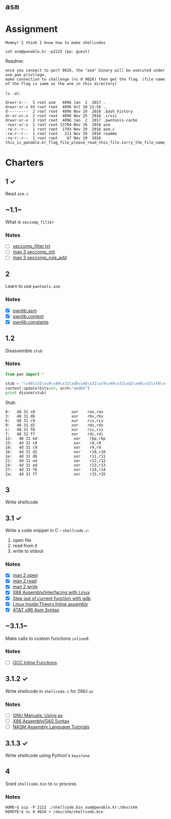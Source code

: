 # `asm`

# Assignment

    Mommy! I think I know how to make shellcodes

    ssh asm@pwnable.kr -p2222 (pw: guest)


Readme:

    once you connect to port 9026, the "asm" binary will be executed under asm_pwn privilege.
    make connection to challenge (nc 0 9026) then get the flag. (file name of the flag is same as the one in this directory)

`ls -al`:

    drwxr-x---  5 root asm   4096 Jan  2  2017 .
    drwxr-xr-x 93 root root  4096 Oct 10 22:56 ..
    d---------  2 root root  4096 Nov 19  2016 .bash_history
    dr-xr-xr-x  2 root root  4096 Nov 25  2016 .irssi
    drwxr-xr-x  2 root root  4096 Jan  2  2017 .pwntools-cache
    -rwxr-xr-x  1 root root 13704 Nov 29  2016 asm
    -rw-r--r--  1 root root  1793 Nov 29  2016 asm.c
    -rw-r--r--  1 root root   211 Nov 19  2016 readme
    -rw-r--r--  1 root root    67 Nov 19  2016 this_is_pwnable.kr_flag_file_please_read_this_file.sorry_the_file_name_is_very_loooooooooooooooooooooooooooooooooooooooooooooooooooooooooooooooooooooooooooo0000000000000000000000000ooooooooooooooooooooooo000000000000o0o0o0o0o0o0ong

# Charters

## 1 ✓

Read `asm.c`

## ~1.1~

What is `seccomp_filter`

### Notes

- [ ] [seccomp_filter.txt](https://www.kernel.org/doc/Documentation/prctl/seccomp_filter.txt)
- [ ] [man 3 seccomp_init](http://man7.org/linux/man-pages/man3/seccomp_init.3.html)
- [ ] [man 3 seccomp_rule_add](http://man7.org/linux/man-pages/man3/seccomp_rule_add.3.html)

## 2

Learn to use `pwntools.asm`

### Notes

- [x] [pwnlib.asm](http://docs.pwntools.com/en/stable/asm.html)
- [x] [pwnlib.context](http://docs.pwntools.com/en/stable/context.html#module-pwnlib.context)
- [x] [pwnlib.constants](http://docs.pwntools.com/en/stable/constants.html#module-pwnlib.constants)

## 1.2

Disassemble `stub`

### Notes

```python
from pwn import *

stub = "\x48\x31\xc0\x48\x31\xdb\x48\x31\xc9\x48\x31\xd2\x48\x31\xf6\x48\x31\xff\x48\x31\xed\x4d\x31\xc0\x4d\x31\xc9\x4d\x31\xd2\x4d\x31\xdb\x4d\x31\xe4\x4d\x31\xed\x4d\x31\xf6\x4d\x31\xff"
context.update(bits=64, arch="amd64")
print disasm(stub)

```

Stub:

    0:   48 31 c0                xor    rax,rax
    3:   48 31 db                xor    rbx,rbx
    6:   48 31 c9                xor    rcx,rcx
    9:   48 31 d2                xor    rdx,rdx
    c:   48 31 f6                xor    rsi,rsi
    f:   48 31 ff                xor    rdi,rdi
    12:   48 31 ed                xor    rbp,rbp
    15:   4d 31 c0                xor    r8,r8
    18:   4d 31 c9                xor    r9,r9
    1b:   4d 31 d2                xor    r10,r10
    1e:   4d 31 db                xor    r11,r11
    21:   4d 31 e4                xor    r12,r12
    24:   4d 31 ed                xor    r13,r13
    27:   4d 31 f6                xor    r14,r14
    2a:   4d 31 ff                xor    r15,r15

## 3

Write shellcode

## 3.1 ✓

Write a code snippet in C - `shellcode.c`:

1. open file
1. read from it
1. write to stdout

### Notes

- [x] [man 2 open](http://man7.org/linux/man-pages/man2/open.2.html)
- [x] [man 2 read](http://man7.org/linux/man-pages/man2/read.2.html)
- [x] [man 2 write](http://man7.org/linux/man-pages/man2/write.2.html)
- [x] [X86 Assembly/Interfacing with Linux](https://en.wikibooks.org/wiki/X86_Assembly/Interfacing_with_Linux)
- [x] [Step out of current function with gdb](https://stackoverflow.com/questions/24712690/step-out-of-current-function-with-gdb)
- [x] [Linux Inside:Theory:Inline assembly](https://0xax.gitbooks.io/linux-insides/content/Theory/linux-theory-3.html)
- [x] [AT&T x86 Asm Syntax](https://cs.nyu.edu/courses/fall03/V22.0201-003/c_att_syntax.html)

## ~3.1.1~

Make calls to custom functions `inline`d.

### Notes

- [ ] [GCC Inline Functions](https://gcc.gnu.org/onlinedocs/gcc/Inline.html)

## 3.1.2 ✓

Write shellcode in `shellcode.s` for GNU `as`

### Notes

- [ ] [GNU Manuals: Using as](https://www.eecs.umich.edu/courses/eecs373/readings/Assembler.pdf)
- [ ] [X86 Assembly/GAS Syntax](https://en.wikibooks.org/wiki/X86_Assembly/GAS_Syntax)
- [ ] [NASM Assembly Language Tutorials](https://asmtutor.com/)

## 3.1.3 ✓

Write shellcode using Python's `keystone`

## 4

Sned `shellcode.bin` to `nc` process

### Notes

    HOME~$ scp -P 2222 ./shellcode.bin asm@pwnable.kr:/dev/shm
    REMOTE~$ nc 0 9026 < /dev/shm/shellcode.bin
